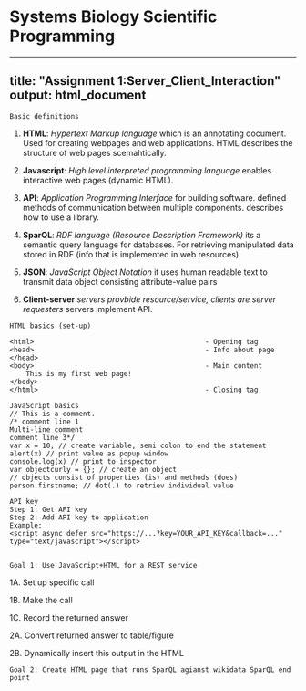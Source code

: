 # Systems Biology Scientific Programming

---
title: "Assignment 1:Server_Client_Interaction"
output: html_document
---

```{r include = FALSE}
Basic definitions
```

1. **HTML**: *Hypertext Markup language* which is an annotating document. Used for creating webpages and web applications. HTML describes the structure of web pages scemahtically.

2. **Javascript**: *High level interpreted programming language* enables interactive web pages (dynamic HTML).

3. **API**: *Application Programming Interface* for building software. defined methods of communication between multiple components. describes how to use a library.

4. **SparQL**: *RDF language (Resource Description Framework)* its a semantic query language for databases. For retrieving manipulated data stored in RDF (info that is implemented in web resources).

5. **JSON**: *JavaScript Object Notation* it uses human readable text to transmit data object consisting attribute-value pairs

6. **Client-server** *servers provbide resource/service, clients are server requesters* servers implement API. 

```{r}
HTML basics (set-up)

<html>                                          - Opening tag
<head>                                          - Info about page
</head>
<body>                                          - Main content
    This is my first web page!
</body>
</html>                                         - Closing tag
```


```{r}
JavaScript basics
// This is a comment.
/* comment line 1
Multi-line comment
comment line 3*/
var x = 10; // create variable, semi colon to end the statement
alert(x) // print value as popup window
console.log(x) // print to inspector
var objectcurly = {}; // create an object
// objects consist of properties (is) and methods (does)
person.firstname; // dot(.) to retriev individual value
```

```{r}
API key
Step 1: Get API key
Step 2: Add API key to application
Example:
<script async defer src="https://...?key=YOUR_API_KEY&callback=..."  type="text/javascript"></script>
  
```

```{r}
Goal 1: Use JavaScript+HTML for a REST service
```
1A. Set up specific call

1B. Make the call

1C. Record the returned answer

2A. Convert returned answer to table/figure

2B. Dynamically insert this output in the HTML

```{r}
Goal 2: Create HTML page that runs SparQL agianst wikidata SparQL end point
```

